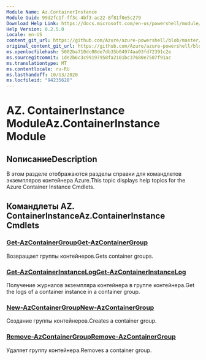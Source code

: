 ```yaml
---
Module Name: Az.ContainerInstance
Module Guid: 99d2fc1f-ff3c-4bf3-ac22-8f81f0e5c279
Download Help Link: https://docs.microsoft.com/en-us/powershell/module/az.containerinstance
Help Version: 0.2.5.0
Locale: en-US
content_git_url: https://github.com/Azure/azure-powershell/blob/master/src/ContainerInstance/ContainerInstance/help/Az.ContainerInstance.md
original_content_git_url: https://github.com/Azure/azure-powershell/blob/master/src/ContainerInstance/ContainerInstance/help/Az.ContainerInstance.md
ms.openlocfilehash: 5002ba710dc08de7db35b04974aa03fd72391c2e
ms.sourcegitcommit: 1de2b6c3c99197958fa2101bc37680e7507f91ac
ms.translationtype: MT
ms.contentlocale: ru-RU
ms.lasthandoff: 10/13/2020
ms.locfileid: "94235628"
---
```

# <span data-ttu-id="af169-101">AZ. ContainerInstance Module</span><span class="sxs-lookup"><span data-stu-id="af169-101">Az.ContainerInstance Module</span></span>
## <span data-ttu-id="af169-102">Nописание</span><span class="sxs-lookup"><span data-stu-id="af169-102">Description</span></span>
<span data-ttu-id="af169-103">В этом разделе отображаются разделы справки для командлетов экземпляров контейнера Azure.</span><span class="sxs-lookup"><span data-stu-id="af169-103">This topic displays help topics for the Azure Container Instance Cmdlets.</span></span>

## <span data-ttu-id="af169-104">Командлеты AZ. ContainerInstance</span><span class="sxs-lookup"><span data-stu-id="af169-104">Az.ContainerInstance Cmdlets</span></span>
### [<span data-ttu-id="af169-105">Get-AzContainerGroup</span><span class="sxs-lookup"><span data-stu-id="af169-105">Get-AzContainerGroup</span></span>](Get-AzContainerGroup.md)
<span data-ttu-id="af169-106">Возвращает группы контейнеров.</span><span class="sxs-lookup"><span data-stu-id="af169-106">Gets container groups.</span></span>

### [<span data-ttu-id="af169-107">Get-AzContainerInstanceLog</span><span class="sxs-lookup"><span data-stu-id="af169-107">Get-AzContainerInstanceLog</span></span>](Get-AzContainerInstanceLog.md)
<span data-ttu-id="af169-108">Получение журналов экземпляра контейнера в группе контейнера.</span><span class="sxs-lookup"><span data-stu-id="af169-108">Get the logs of a container instance in a container group.</span></span>

### [<span data-ttu-id="af169-109">New-AzContainerGroup</span><span class="sxs-lookup"><span data-stu-id="af169-109">New-AzContainerGroup</span></span>](New-AzContainerGroup.md)
<span data-ttu-id="af169-110">Создание группы контейнеров.</span><span class="sxs-lookup"><span data-stu-id="af169-110">Creates a container group.</span></span>

### [<span data-ttu-id="af169-111">Remove-AzContainerGroup</span><span class="sxs-lookup"><span data-stu-id="af169-111">Remove-AzContainerGroup</span></span>](Remove-AzContainerGroup.md)
<span data-ttu-id="af169-112">Удаляет группу контейнера.</span><span class="sxs-lookup"><span data-stu-id="af169-112">Removes a container group.</span></span>


